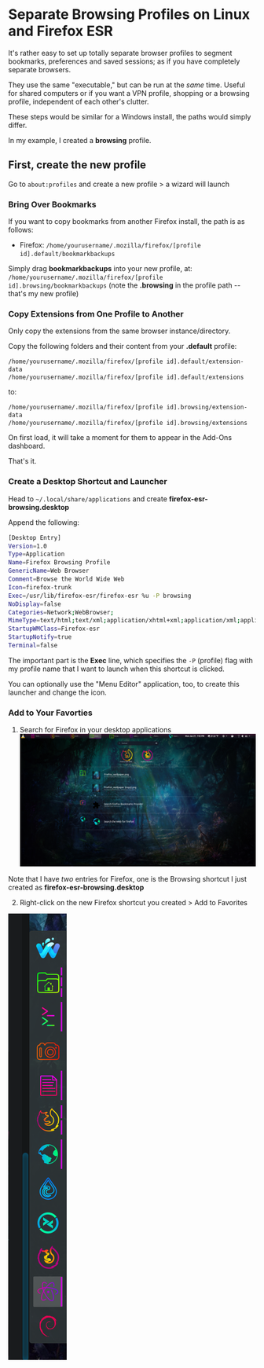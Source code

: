 # Separate Browsing Profiles on Linux and Firefox ESR
It's rather easy to set up totally separate browser profiles to segment bookmarks, preferences and saved sessions; as if you have completely separate browsers.

They use the same "executable," but can be run at the *same* time.  Useful for shared computers or if you want a VPN profile, shopping or a browsing profile, independent of each other's clutter.

These steps would be similar for a Windows install, the paths would simply differ.

In my example, I created a **browsing** profile.

## First, create the new profile
Go to `about:profiles` and create a new profile > a wizard will launch

### Bring Over Bookmarks
If you want to copy bookmarks from another Firefox install, the path is as follows:
- Firefox: `/home/yourusername/.mozilla/firefox/[profile id].default/bookmarkbackups`

Simply drag **bookmarkbackups** into your new profile, at: `/home/yourusername/.mozilla/firefox/[profile id].browsing/bookmarkbackups` (note the **.browsing** in the profile path -- that's my new profile)

### Copy Extensions from One Profile to Another

Only copy the extensions from the same browser instance/directory.

Copy the following folders and their content from your **.default** profile:
```text
/home/yourusername/.mozilla/firefox/[profile id].default/extension-data
/home/yourusername/.mozilla/firefox/[profile id].default/extensions
```

to:
```text
/home/yourusername/.mozilla/firefox/[profile id].browsing/extension-data
/home/yourusername/.mozilla/firefox/[profile id].browsing/extensions
```

On first load, it will take a moment for them to appear in the Add-Ons dashboard.

That's it.

### Create a Desktop Shortcut and Launcher
Head to `~/.local/share/applications` and create **firefox-esr-browsing.desktop**

Append the following:
```bash
[Desktop Entry]
Version=1.0
Type=Application
Name=Firefox Browsing Profile
GenericName=Web Browser
Comment=Browse the World Wide Web
Icon=firefox-trunk
Exec=/usr/lib/firefox-esr/firefox-esr %u -P browsing
NoDisplay=false
Categories=Network;WebBrowser;
MimeType=text/html;text/xml;application/xhtml+xml;application/xml;application/vnd.mozilla.xul+xml;application/rss+xml;application/rdf+xml;image/gif;image/jpeg;image/png;x-schem$
StartupWMClass=Firefox-esr
StartupNotify=true
Terminal=false
```
The important part is the **Exec** line, which specifies the `-P` (profile) flag with my profile name that I want to launch when this shortcut is clicked.

You can optionally use the "Menu Editor" application, too, to create this launcher and change the icon.

### Add to Your Favorties
1. Search for Firefox in your desktop applications
![Search Applications](img/firefox.png)

Note that I have *two* entries for Firefox, one is the Browsing shortcut I just created as **firefox-esr-browsing.desktop**

2. Right-click on the new Firefox shortcut you created > Add to Favorites

![Favorites Bar](img/favorites.png)
